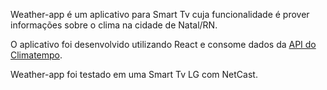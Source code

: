Weather-app é um aplicativo para Smart Tv cuja funcionalidade é prover informações sobre o clima na cidade de Natal/RN.

O aplicativo foi desenvolvido utilizando React e consome dados da [API do Climatempo](https://advisor.climatempo.com.br/).

Weather-app foi testado em uma Smart Tv LG com NetCast.
